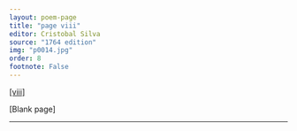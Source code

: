 ```yaml
---
layout: poem-page
title: "page viii"
editor: Cristobal Silva
source: "1764 edition"
img: "p0014.jpg"
order: 8
footnote: False
---
```



[[viii]]({{site.baseurl}}/images/{{page.img}})

[Blank page]

---
